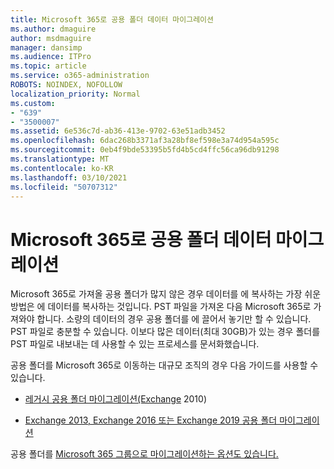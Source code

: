 ```yaml
---
title: Microsoft 365로 공용 폴더 데이터 마이그레이션
ms.author: dmaguire
author: msdmaguire
manager: dansimp
ms.audience: ITPro
ms.topic: article
ms.service: o365-administration
ROBOTS: NOINDEX, NOFOLLOW
localization_priority: Normal
ms.custom:
- "639"
- "3500007"
ms.assetid: 6e536c7d-ab36-413e-9702-63e51adb3452
ms.openlocfilehash: 6dac268b3371af3a28bf8ef598e3a74d954a595c
ms.sourcegitcommit: 0eb4f9bde53395b5fd4b5cd4ffc56ca96db91298
ms.translationtype: MT
ms.contentlocale: ko-KR
ms.lasthandoff: 03/10/2021
ms.locfileid: "50707312"
---
```

# <a name="migrate-public-folder-data-to-microsoft-365"></a>Microsoft 365로 공용 폴더 데이터 마이그레이션

Microsoft 365로 가져올 공용 폴더가 많지 않은 경우 데이터를 에 복사하는 가장 쉬운 방법은 에 데이터를 복사하는 것입니다. PST 파일을 가져온 다음 Microsoft 365로 가져와야 합니다. 소량의 데이터의 경우 공용 폴더를 에 끌어서 놓기만 할 수 있습니다. PST 파일로 충분할 수 있습니다. 이보다 많은 데이터(최대 30GB)가 있는 [](https://technet.microsoft.com/library/dn874017%28v=exchg.150%29.aspx) 경우 폴더를 PST 파일로 내보내는 데 사용할 수 있는 프로세스를 문서화했습니다.
  
공용 폴더를 Microsoft 365로 이동하는 대규모 조직의 경우 다음 가이드를 사용할 수 있습니다.
  
- [레거시 공용 폴더 마이그레이션(Exchange](https://docs.microsoft.com/exchange/collaboration-exo/public-folders/batch-migration-of-legacy-public-folders) 2010)

- [Exchange 2013, Exchange 2016 또는 Exchange 2019 공용 폴더 마이그레이션](https://docs.microsoft.com/Exchange/collaboration/public-folders/migrate-to-exchange-online)

공용 폴더를 [Microsoft 365 그룹으로 마이그레이션하는 옵션도 있습니다.](https://docs.microsoft.com/exchange/collaboration-exo/public-folders/migrate-your-public-folders-to-microsoft-365-groups)
  